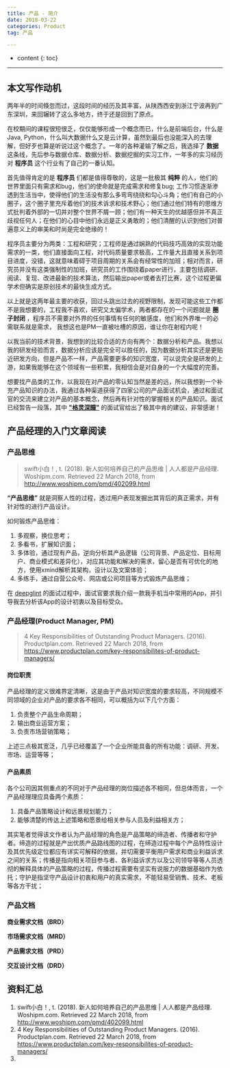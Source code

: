 ```yaml
---
title: 产品 - 简介
date: 2018-03-22
categories: Product
tag: 产品

---
```


* content
{: toc}

---


## 本文写作动机

两年半的时间倏忽而过，这段时间的经历及其丰富，从陕西西安到浙江宁波再到广东深圳，来回辗转了这么多地方，终于还是回到了原点。

在校期间的课程很短很乏，仅仅能够形成一个概念而已，什么是前端后台，什么是Java, Python，什么叫大数据什么又是云计算，虽然到最后也没能深入的去理解，但好歹也算是听说过这个概念了。一年的各种灌输了解之后，我选择了 **数据** 这条线，先后参与数据仓库、数据分析、数据挖掘的实习工作，一年多的实习经历对 **程序员** 这个行业有了自己的一番认知。

首先值得肯定的是 **程序员** 们都是值得尊敬的，这是一批极其 **纯粹** 的人，他们的世界里面只有需求和bug，他们的使命就是完成需求和修复bug; 工作习惯逐渐渗透到生活当中，使得他们的生活没有那么多弯弯绕绕和勾心斗角；他们有自己的小圈子，这个圈子里充斥着他们的技术诉求和技术野心；他们通过他们特有的思维方式批判着外部的一切并对整个世界不屑一顾；他们有一种天生的优越感但并不真正歧视任何人；在他们的心目中他们永远是正义勇敢的；他们清醒的认识到他们对普遍意义上的审美和时尚是完全绝缘的！

程序员主要分为两类：工程和研究；工程师是通过娴熟的代码技巧高效的实现功能需求的一类，他们直接面向工程，对代码质量要求极高，工作量大且直接关系到项目进度，没错，这就意味着碍于项目周期的关系会有经常性的加班；相对而言，研究员并没有这类强制性的加班，研究员的工作围绕着paper进行，主要包括调研、阅读、复现、改进最新的技术算法，然后输出paper或者去打比赛，这个过程更偏学术但确实是原创技术的最快生成方式。

以上就是这两年最主要的收获，回过头跳出过去的视野限制，发现可能这些工作都不是我想要的，工程我不喜欢，研究又太偏学术，两者都存在的一个问题就是 **圈子封闭** ，程序员不需要对外界的任何事情有任何的敏感度，他们和外界唯一的必需联系就是需求， 我想这也是PM一直被吐槽的原因，谁让你在射程内呢！

以我当前的技术背景，我想到的比较合适的方向有两个：数据分析和产品。我想以我的研发经验而言，数据分析应该是完全可以胜任的，因为数据分析其实还是更贴近研发方向，但是产品不一样，产品需要更多的知识宽度，可以说完全是研发的上游，如果我能够在这个领域有一些积累，我相信会是对自身的一个大幅度的完善。

想要找产品类的工作，以我现在对产品的零认知当然是差的远，所以我想到一个补充产品知识的办法，我通过各种渠道获得了四家公司的产品面试机会，通过和面试官的交流来建立对产品的基本概念，然后再有针对性的掌握相关的产品知识。面试已经暂告一段落，其中 [**"格灵深瞳"**](http://www.deepglint.com/) 的面试官给出了极其中肯的建议，非常感谢！

## 产品经理的入门文章阅读

### 产品思维

>swift小白！, t. (2018). 新人如何培养自己的产品思维 \| 人人都是产品经理. Woshipm.com. Retrieved 22 March 2018, from http://www.woshipm.com/pmd/402099.html

**“产品思维”** 就是洞察人性的过程，透过用户表现发掘出其背后的真正需求，并有针对性的进行产品设计。

如何锻炼产品思维：

1. 多观察，换位思考；
2. 多看书，扩展知识面；
3. 多体验，通过现有产品，逆向分析其产品逻辑（公司背景、产品定位、目标用户、商业模式和差异化），对应其功能和解决的需求，留心是否有可优化的地方，使用xmind解析其架构，设计以及文案体验；
4. 多练手，通过自营公众号、网店或公司项目等方式锻炼产品思维；


在 [deepglint](http://www.deepglint.com/) 的面试过程中，面试官要求我介绍一款我手机当中常用的App，并引导我去分析该App的设计初衷以及目标受众。

### 产品经理(Product Manager, PM)

>4 Key Responsibilities of Outstanding Product Managers. (2016). Productplan.com. Retrieved 22 March 2018, from https://www.productplan.com/key-responsibilites-of-product-managers/

#### 岗位职责

产品经理的定义很难界定清晰，这是由于产品对知识宽度的要求较高，不同规模不同领域的企业对产品的要求各不相同，可以概括为以下几个方面：

1. 负责整个产品生命周期；
2. 输出商业运营方案；
3. 负责市场营销策略；

上述三点极其宽泛，几乎已经覆盖了一个企业所能具备的所有功能：调研、开发、市场、运营等等；

#### 产品素质

各个公司因其侧重点的不同对于产品经理的岗位描述各不相同，但总体而言，一个产品经理理应具备两个素质：

1. 具备产品策略设计和远景规划能力；
2. 能够清楚的传达上述策略和愿景给相关参与人员及利益相关方；

其实笔者觉得该文作者认为产品经理的角色是产品策略的缔造者、传播者和守护者。缔造的过程就是产出优质产品路线图的过程，在缔造过程中每个产品特性设计及其优先级定位都应有详实可解释的依据，并切需要平衡用户需求和商业利益诉求之间的关系；传播是指向相关项目参与者、各利益诉求方以及公司领导等等人员透彻的解释具体的产品策略的过程，传播过程需要有坚实有说服力的数据基础作为依托；守护是指坚守产品设计初衷和用户的真实需求，不能轻易受销售、技术、老板等各方干扰；



### 产品文档

**商业需求文档（BRD）**

**市场需求文档（MRD）**

**产品需求文档（PRD）**

**交互设计文档（DRD）**



## 资料汇总

1. swift小白！, t. (2018). 新人如何培养自己的产品思维 \| 人人都是产品经理. Woshipm.com. Retrieved 22 March 2018, from http://www.woshipm.com/pmd/402099.html
2. 4 Key Responsibilities of Outstanding Product Managers. (2016). Productplan.com. Retrieved 22 March 2018, from https://www.productplan.com/key-responsibilites-of-product-managers/
3.
